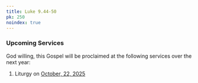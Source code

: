 ```yaml
---
title: Luke 9.44-50
pk: 250
noindex: true
---
```


### Upcoming Services

God willing, this Gospel will be proclaimed at the following services over the next year:


1. Liturgy on [October, 22, 2025](https://orthocal.info/readings/gregorian/2025/10/22/)
